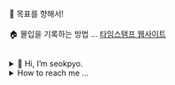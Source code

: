 🏁 목표를 향해서!
<br><br>
🏠 몰입을 기록하는 방법 ... <a target="_blank" href="https://time-stamp.neocities.org/">타임스탬프 웹사이트</a>
<br><br>

<details>
 <summary>👋 Hi, I’m seokpyo.</summary>
 
 <br>
 👀 I’m interested in Web development and graphic design especially Type.
 <br><br>
 🌱 I’m currently learning JavaScript.
</details>
 
 
 
 
 <details>
   <summary>How to reach me ...  </summary>
   <br>
  
    📫 hongseokpyou@gmail.com
 </details>


<!---
seok-pyo/seok-pyo is a ✨ special ✨ repository because its `README.md` (this file) appears on your GitHub profile.
You can click the Preview link to take a look at your changes.
--->
